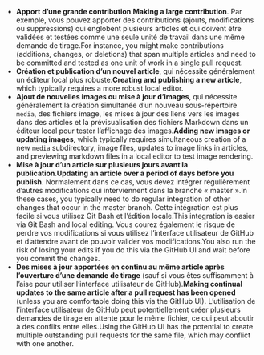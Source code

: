  - <span data-ttu-id="b680a-101">**Apport d’une grande contribution**.</span><span class="sxs-lookup"><span data-stu-id="b680a-101">**Making a large contribution**.</span></span> <span data-ttu-id="b680a-102">Par exemple, vous pouvez apporter des contributions (ajouts, modifications ou suppressions) qui englobent plusieurs articles et qui doivent être validées et testées comme une seule unité de travail dans une même demande de tirage.</span><span class="sxs-lookup"><span data-stu-id="b680a-102">For instance, you might make contributions (additions, changes, or deletions) that span multiple articles and need to be committed and tested as one unit of work in a single pull request.</span></span> 
 - <span data-ttu-id="b680a-103">**Création et publication d’un nouvel article**, qui nécessite généralement un éditeur local plus robuste.</span><span class="sxs-lookup"><span data-stu-id="b680a-103">**Creating and publishing a new article**, which typically requires a more robust local editor.</span></span> 
 - <span data-ttu-id="b680a-104">**Ajout de nouvelles images ou mise à jour d’images**, qui nécessite généralement la création simultanée d’un nouveau sous-répertoire `media`, des fichiers image, les mises à jour des liens vers les images dans des articles et la prévisualisation des fichiers Markdown dans un éditeur local pour tester l’affichage des images.</span><span class="sxs-lookup"><span data-stu-id="b680a-104">**Adding new images or updating images**, which typically requires simultaneous creation of a new `media` subdirectory, image files, updates to image links in articles, and previewing markdown files in a local editor to test image rendering.</span></span>
 - <span data-ttu-id="b680a-105">**Mise à jour d’un article sur plusieurs jours avant la publication**.</span><span class="sxs-lookup"><span data-stu-id="b680a-105">**Updating an article over a period of days before you publish**.</span></span> <span data-ttu-id="b680a-106">Normalement dans ce cas, vous devez intégrer régulièrement d’autres modifications qui interviennent dans la branche « master ».</span><span class="sxs-lookup"><span data-stu-id="b680a-106">In these cases, you typically need to do regular integration of other changes that occur in the master branch.</span></span> <span data-ttu-id="b680a-107">Cette intégration est plus facile si vous utilisez Git Bash et l’édition locale.</span><span class="sxs-lookup"><span data-stu-id="b680a-107">This integration is easier via Git Bash and local editing.</span></span> <span data-ttu-id="b680a-108">Vous courez également le risque de perdre vos modifications si vous utilisez l’interface utilisateur de GitHub et d’attendre avant de pouvoir valider vos modifications.</span><span class="sxs-lookup"><span data-stu-id="b680a-108">You also run the risk of losing your edits if you do this via the GitHub UI and wait before you commit the changes.</span></span>
 - <span data-ttu-id="b680a-109">**Des mises à jour apportées en continu au même article après l’ouverture d’une demande de tirage** (sauf si vous êtes suffisamment à l’aise pour utiliser l’interface utilisateur de GitHub).</span><span class="sxs-lookup"><span data-stu-id="b680a-109">**Making continual updates to the same article after a pull request has been opened** (unless you are comfortable doing this via the GitHub UI).</span></span> <span data-ttu-id="b680a-110">L’utilisation de l’interface utilisateur de GitHub peut potentiellement créer plusieurs demandes de tirage en attente pour le même fichier, ce qui peut aboutir à des conflits entre elles.</span><span class="sxs-lookup"><span data-stu-id="b680a-110">Using the GitHub UI has the potential to create multiple outstanding pull requests for the same file, which may conflict with one another.</span></span> 